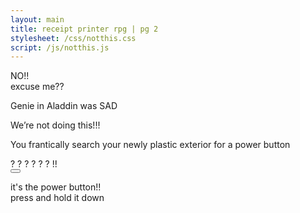 ```yaml
---
layout: main
title: receipt printer rpg | pg 2
stylesheet: /css/notthis.css
script: /js/notthis.js
---
```


<div class="diagonal-box">
	<div class="content">
    NO!!
    <div class="like">excuse me??</div>
  </div>
</div>


<div class="notthis">
<p>Genie in Aladdin was SAD
<p>We’re not doing this!!!
</div>

<div class="frantic-search">
<p>You frantically search your newly plastic exterior for a power button

  <div class="search-qs">
  <span style="right: -400px">?</span>
  <span style="right: -150px">?</span>
  <span style="right: -30px; bottom: -50px;">?</span>
  <span style="right: -450px"></span>
  <span style="right: -450px"></span>
  <span style="right: -390px; bottom: 50px">?</span>
  <span style="right: -450px"></span>
  <span style="right: -450px"></span>
  <span style="right: -100px; bottom: -50px;">?</span>
  <span style="right: -350px">?</span>
  <span class="exclaim">!!</span>
  <!-- <span style="right: 0">?</span> -->
  <!-- <span style="right: -350px">?</span> -->
  </div>
</div>

<div class="side">
<button class="btn" id="power-btn"></button>
<div id ="fadepowertoo"></div>
</div>

<div class="underneath">
<p>it's the power button!!<br>press and hold it down
</div>

<div id ="fadetoblack"></div>